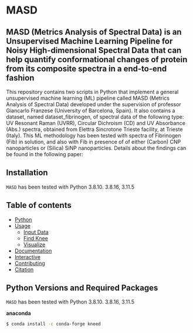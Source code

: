 # MASD

## MASD (Metrics Analysis of Spectral Data) is an Unsupervised Machine Learning Pipeline for Noisy High-dimensional Spectral Data that can help quantify conformational changes of protein from its composite spectra in a end-to-end fashion
This repository contains two scripts in Python that implement a general unsupervised machine learning (ML) pipeline called MASD (Metrics Analysis of Spectral Data) developed under the supervision of professor Giancarlo Franzese (University of Barcelona, Spain). It also contains a dataset, named dataset_fibrinogen, of spectral data of the following type: UV Resonant Raman (UVRR), Circular Dichroism (CD) and UV Absorbance (Abs.) spectra, obtained from  Elettra Sincrotone Trieste facility, at Trieste (Italy). This ML methodology has been tested
with spectra of Fibrinogen (Fib) in solution, and also with Fib in presence of of either (Carbon) CNP nanoparticles or (Silica) SiNP nanoparticles. Details about the findings can be found in the following paper: 





## Installation

`MASD` has been tested  with Python 3.8.10. 3.8.16, 3.11.5

## Table of contents
- [Python](#Python)
- [Usage](#usage)
  - [Input Data](#input-data)
  - [Find Knee](#find-knee)
  - [Visualize](#visualize)
- [Documentation](#documentation)
- [Interactive](#interactive)
- [Contributing](#contributing)
- [Citation](#citation)

## Python Versions and Required Packages  
`MASD` has been tested  with Python 3.8.10. 3.8.16, 3.11.5



**anaconda**
```bash
$ conda install -c conda-forge kneed
```
